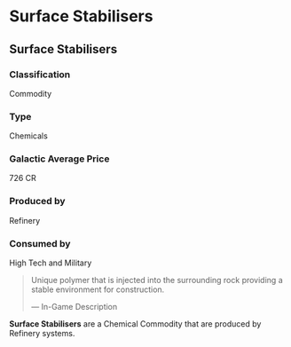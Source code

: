 # Surface Stabilisers
## Surface Stabilisers

		

### Classification

Commodity

### Type

Chemicals

### Galactic Average Price

726 CR

### Produced by

Refinery

### Consumed by

High Tech and Military

> 
> 
> Unique polymer that is injected into the surrounding rock providing a stable environment for construction.
> 
> 
> — In-Game Description
> 

**Surface Stabilisers** are a Chemical Commodity that are produced by Refinery systems.